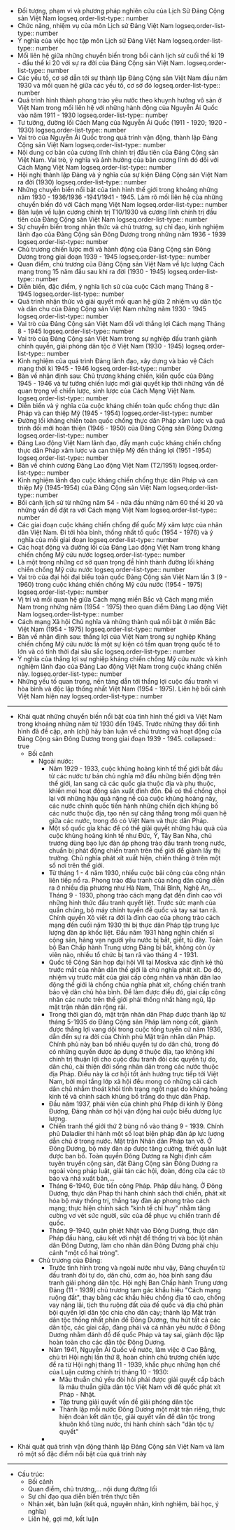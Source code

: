 - Đối tượng, phạm vi và phương pháp nghiên cứu của Lịch Sử Đảng Cộng sản Việt Nam
  logseq.order-list-type:: number
- Chức năng, nhiệm vụ của môn Lịch sử Đảng Việt Nam
  logseq.order-list-type:: number
- Ý nghĩa của việc học tập môn Lịch sử Đảng Việt Nam
  logseq.order-list-type:: number
- Mối liên hệ giữa những chuyển biến trong bối cảnh lịch sử cuối thế kỉ 19 - đầu thế kỉ 20 với sự ra đời của Đảng Cộng sản Việt Nam.
  logseq.order-list-type:: number
- Các yếu tố, cơ sở dẫn tới sự thành lập Đảng Cộng sản Việt Nam đầu năm 1930 và mối quan hệ giữa các yếu tố, cơ sở đó
  logseq.order-list-type:: number
- Quá trình hình thành phong trào yêu nước theo khuynh hướng vô sản ở Việt Nam trong mối liên hệ với những hành động của Nguyễn Ái Quốc vào năm 1911 - 1930
  logseq.order-list-type:: number
- Tư tưởng, đường lối Cách Mạng của Nguyễn Ái Quốc (1911 - 1920; 1920 - 1930)
  logseq.order-list-type:: number
- Vai trò của Nguyễn Ái Quốc trong quá trình vận động, thành lập Đảng Cộng sản Việt Nam
  logseq.order-list-type:: number
- Nội dung cơ bản của cương lĩnh chính trị đầu tiên của Đảng Cộng sản Việt Nam. Vai trò, ý nghĩa và ảnh hưởng của bản cương lĩnh đó đối với Cách Mạng Việt Nam
  logseq.order-list-type:: number
- Hội nghị thành lập Đảng và ý nghĩa của sự kiện Đảng Cộng sản Việt Nam ra đời (1930)
  logseq.order-list-type:: number
- Những chuyển biến nổi bật của tình hình thế giới trong khoảng những năm 1930 - 1936/1936 -1941/1941 - 1945. Làm rõ mối liên hệ của những chuyển biến đó với Cách mạng Việt Nam
  logseq.order-list-type:: number
- Bàn luận về luận cương chính trị T10/1930 và cương lĩnh chính trị đầu tiên của Đảng Cộng sản Việt Nam
  logseq.order-list-type:: number
- Sự chuyển biến trong nhận thức và chủ trương, sự chỉ đạo, kinh nghiệm lãnh đạo của Đảng Cộng sản Đông Dương trong những năm 1936 - 1939
  logseq.order-list-type:: number
- Chủ trương chiến lược mới và hành động của Đảng Cộng sản Đông Dương trong giai đoạn 1939 - 1945
  logseq.order-list-type:: number
- Quan điểm, chủ trương của Đảng Cộng sản Việt Nam về lực lượng Cách mạng trong 15 năm đầu sau khi ra đời (1930 - 1945)
  logseq.order-list-type:: number
- Diễn biến, đặc điểm, ý nghĩa lịch sử của cuộc Cách mạng Tháng 8 - 1945
  logseq.order-list-type:: number
- Quá trình nhận thức và giải quyết mối quan hệ giữa 2 nhiệm vụ dân tộc và dân chu của Đảng Cộng sản Việt Nam những năm 1930 - 1945
  logseq.order-list-type:: number
- Vai trò của Đảng Cộng sản Việt Nam đối với thắng lợi Cách mạng Tháng 8 - 1945
  logseq.order-list-type:: number
- Vai trò của Đảng Cộng sản Việt Nam trong sự nghiệp đấu tranh giành chính quyền, giải phóng dân tộc ở Việt Nam (1930 - 1945)
  logseq.order-list-type:: number
- Kinh nghiệm của quá trình Đảng lãnh đạo, xây dựng và bảo vệ Cách mạng thời kì 1945 - 1946
  logseq.order-list-type:: number
- Bàn về nhận định sau: Chủ trương kháng chiến, kiến quốc của Đảng 1945 - 1946 và tư tưởng chiến lược mới giải quyết kịp thời những vấn đề quan trọng về chiến lược, sinh lược của Cách Mạng Việt Nam.
  logseq.order-list-type:: number
- Diễn biến và ý nghĩa của cuộc kháng chiến toàn quốc chống thực dân Pháp và can thiệp Mỹ (1945 - 1954)
  logseq.order-list-type:: number
- Đường lối kháng chiến toàn quốc chống thực dân Pháp xâm lược và quá trình đối mới hoàn thiện (1946 - 1950) của Đảng Cộng sản Đông Dương
  logseq.order-list-type:: number
- Đảng Lao động Việt Nam lãnh đạo, đẩy mạnh cuộc kháng chiến chống thực dân Pháp xâm lược và can thiệp Mỹ đến thắng lợi (1951 -1954)
  logseq.order-list-type:: number
- Bàn về chính cương Đảng Lao động Việt Nam (T2/1951)
  logseq.order-list-type:: number
- Kinh nghiệm lãnh đạo cuộc kháng chiến chống thực dân Pháp và can thiệp Mỹ (1945-1954) của Đảng Cộng sản Việt Nam
  logseq.order-list-type:: number
- Bối cảnh lịch sử từ những năm 54 - nửa đầu những năm 60 thế kỉ 20 và những vấn đề đặt ra với Cách mạng Việt Nam
  logseq.order-list-type:: number
- Các giai đoạn cuộc kháng chiến chống đế quốc Mỹ xâm lược của nhân dân Việt Nam. Đi tới hòa bình, thống nhất tổ quốc (1954 - 1976) và ý nghĩa của mỗi giai đoạn
  logseq.order-list-type:: number
- Các hoạt động và đường lối của Đảng Lao động Việt Nam trong kháng chiến chống Mỹ cứu nước
  logseq.order-list-type:: number
- Là một trong những cơ sở quan trọng đề hình thành đường lối kháng chiến chống Mỹ cứu nước
  logseq.order-list-type:: number
- Vai trò của đại hội đại biểu toàn quốc Đảng Cộng sản Việt Nam lần 3 (9 - 1960) trong cuộc kháng chiến chống Mỹ cứu nước (1954 - 1975)
  logseq.order-list-type:: number
- Vị trí và mối quan hệ giữa Cách mạng miền Bắc và Cách mạng miền Nam trong những năm (1954 - 1975) theo quan điểm Đảng Lao động Việt Nam
  logseq.order-list-type:: number
- Cách mạng Xã hội Chủ nghĩa và những thành quả nổi bật ở miền Bắc Việt Nam (1954 - 1975)
  logseq.order-list-type:: number
- Bàn về nhận định sau: thắng lợi của Việt Nam trong sự nghiệp Kháng chiến chống Mỹ cứu nước là một sự kiện có tầm quan trọng quốc tế to lớn và có tính thời đại sâu sắc
  logseq.order-list-type:: number
- Ý nghĩa của thắng lợi sự nghiệp kháng chiến chống Mỹ cứu nước và kinh nghiệm lãnh đạo của Đảng Lao động Việt Nam trong cuộc kháng chiến này.
  logseq.order-list-type:: number
- Những yếu tố quan trọng, nền tảng dẫn tới thắng lợi cuộc đấu tranh vì hòa bình và độc lập thống nhất Việt Nam (1954 - 1975). Liên hệ bối cảnh Việt Nam hiện nay
  logseq.order-list-type:: number
- ---
- Khái quát những chuyển biến nổi bật của tình hình thế giới và Việt Nam trong khoảng những năm từ 1930 đến 1945. Trước những thay đổi tình hình đã đề cập, anh (chị) hãy bàn luận về chủ trương và hoạt động của Đảng Cộng sản Đông Dương trong giai đoạn 1939 - 1945.
  collapsed:: true
	- Bối cảnh
		- Ngoài nước:
			- Năm 1929 - 1933, cuộc khủng hoảng kinh tế thế giới bắt đầu từ các nước tư bản chủ nghĩa mở đầu những biến động trên thế giới, lan sang cả các quốc gia thuộc địa và phụ thuộc, khiến mọi hoạt động sản xuất đình đốn. Để có thể chống chọi lại với những hậu quả nặng nề của cuộc khủng hoảng này, các nước chính quốc tiến hành những chiến dịch khủng bố các nước thuộc địa, tạo nên sự căng thẳng trong mối quan hệ giữa các nước, trong đó có Việt Nam và thực dân Pháp.
			- Một số quốc gia khác để có thể giải quyết những hậu quả của cuộc khủng hoảng kinh tế như Đức, Ý, Tây Ban Nha, chủ trương dùng bạo lực đàn áp phong trào đấu tranh trong nước, chuẩn bị phát động chiến tranh trên thế giới để giành lấy thị trường. Chủ nghĩa phát xít xuất hiện, chiến thắng ở trên một số nơi trên thế giới.
			- Từ tháng 1 - 4 năm 1930, nhiều cuộc bãi công của công nhân liên tiếp nổ ra. Phong trào đấu tranh của nông dân cũng diễn ra ở nhiều địa phương như Hà Nam, Thái Bình, Nghệ An,... Tháng 9 - 1930, phong trào cách mạng đạt đến đỉnh cao với những hình thức đấu tranh quyết liệt. Trước sức mạnh của quần chúng, bộ máy chính tuyền đế quốc và tay sai tan rã. Chính quyền Xô viết ra đời là đỉnh cao của phong trào cách mạng đến cuối năm 1930 thì bị thực dân Pháp tập trung lực lượng đàn áp khốc liệt. Đầu năm 1931 hàng nghìn chiến sĩ cộng sản, hàng vạn người yêu nước bị bắt, giết, tù đày. Toàn bộ Ban Chấp hành Trung ương Đảng bị bắt, không còn ủy viên nào, nhiều tổ chức bị tan rã vào tháng 4 - 1931.
			- Quốc tế Cộng Sản họp đại hội VII tại Moskva xác định kẻ thù trước mắt của nhân dân thế giới là chủ nghĩa phát xít. Do đó, nhiệm vụ trước mắt của giai cấp công nhân và nhân dân lao động thế giới là chống chủa nghĩa phát xít, chống chiến tranh bảo vệ dân chủ hòa bình. Để làm được điều đó, giai cấp công nhân các nước trên thế giới phải thống nhất hàng ngũ, lập mặt trận nhân dân rộng rãi.
			- Trong thời gian đó, mặt trận nhân dân Pháp được thành lập từ tháng 5-1935 do Đảng Cộng sản Pháp làm nòng cốt, giành được thắng lợi vang dội trong cuộc tổng tuyển cử năm 1936, dẫn đến sự ra đời của Chính phủ Mặt trận nhân dân Pháp. Chính phủ này ban bố nhiều quyền tự do dân chủ, trong đó có những quyền được áp dụng ở thuộc địa, tạo không khí chính trị thuận lợi cho cuộc đấu tranh đòi các quyền tự do, dân chủ, cải thiện đời sống nhân dân trong các nước thuộc địa Pháp. Điều này là cơ hội tốt ảnh hưởng trực tiếp tới Việt Nam, bởi mọi tầng lớp xã hội đều mong có những cải cách dân chủ nhằm thoát khỏi tình trạng ngột ngạt do khủng hoảng kinh tế và chính sách khủng bố trắng do thực dân Pháp.
			- Đầu năm 1937, phái viên của chính phủ Pháp đi kinh lý Đông Đương, Đảng nhân cơ hội vận động hai cuộc biểu dương lực lượng.
			- Chiến tranh thế giới thứ 2 bùng nổ vào tháng 9 - 1939. Chính phủ Daladier thi hành một số loạt biện pháp đàn áp lực lượng dẫn chủ ở trong nước. Mặt trận Nhân dân Pháp tan vỡ. Ở Đông Dương, bộ máy đàn áp được tăng cường, thiết quân luật được ban bố. Toàn quyền Đông Dương ra Nghị định cấm tuyên truyền cộng sản, đặt Đảng Cộng sản Đông Dương ra ngoài vòng pháp luật, giải tán các hội, đoàn, đóng cửa các tờ báo và nhá xuất bản,...
			- Tháng 6-1940, Đức tiến công Pháp. Pháp đầu hàng. Ở Đông Dương, thực dân Pháp thi hành chính sách thời chiến, phát xít hóa bộ máy thống trị, thẳng tay đàn áp phong trào cách mạng; thực hiện chính sách "kinh tế chỉ huy" nhằm tăng cường vơ vét sức người, sức của để phục vụ chiến tranh đế quốc.
			- Tháng 9-1940, quân phiệt Nhật vào Đông Dương, thực dân Pháp đầu hàng, câu kết với nhật để thống trị và bóc lột nhân dân Đông Dương, làm cho nhân dân Đông Dương phải chịu cảnh "một cổ hai tròng".
		- Chủ trương của Đảng:
			- Trước tình hình trong và ngoài nước như vậy, Đảng chuyển từ đấu tranh đòi tự do, dân chủ, cơm áo, hòa bình sang đấu tranh giải phóng dân tộc. Hội nghị Ban Chấp hành Trung ương Đảng (11 - 1939) chủ trương tạm gác khẩu hiệu "Cách mạng ruộng đất", thay bằng các khẩu hiệu chống địa tô cao, chống vay nặng lãi, tịch thu ruộng đất của đế quốc và địa chủ phản bội quyền lợi dân tộc chia cho dân cày; thành lập Mặt trận dân tộc thống nhất phản đế Đông Dương, thu hút tất cả các dân tộc, các giai cấp, đảng phái và cá nhân yêu nước ở Đông Dương nhằm đánh đổ đế quốc Pháp và tay sai, giành độc lập hoàn toàn cho các dân tộc Đông Dương.
			- Năm 1941, Nguyễn Ái Quốc về nước, làm việc ở Cao Bằng, chủ trì Hội nghị lần thứ 8, hoàn chỉnh chủ trương chiến lược đề ra từ Hội nghị tháng 11 - 1939, khắc phục những hạn chế của Luận cương chính trị tháng 10 - 1930:
				- Mâu thuẫn chủ yếu đòi hỏi phải được giải quyết cấp bách là mâu thuẫn giữa dân tộc Việt Nam với đế quốc phát xít Pháp - Nhật.
				- Tập trung giải quyết vấn đề giải phóng dân tộc
				- Thành lập mỗi nước Đông Dương một mặt trận riêng, thực hiện đoàn kết dân tộc, giải quyết vấn đề dân tộc trong khuôn khổ từng nước, thi hành chính sách "dân tộc tự quyết"
			-
- Khái quát quá trình vận động thành lập Đảng Cộng sản Việt Nam và làm rõ một số đặc điểm nổi bật của quá trình này
- ---
- Cấu trúc:
	- Bối cảnh
	- Quan điểm, chủ trương,... nội dung đường lối
	- Sự chỉ đạo qua diễn biến trên thực tiễn
	- Nhận xét, bàn luận (kết quả, nguyên nhân, kinh nghiệm, bài học, ý nghĩa)
	- Liên hệ, gợi mở, kết luận